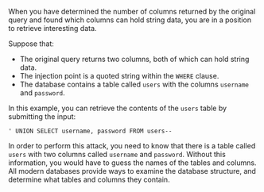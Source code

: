 
When you have determined the number of columns returned by the original query and found which columns can hold string data, you are in a position to retrieve interesting data.

Suppose that:

- The original query returns two columns, both of which can hold string data.
- The injection point is a quoted string within the `WHERE` clause.
- The database contains a table called `users` with the columns `username` and `password`.

In this example, you can retrieve the contents of the `users` table by submitting the input:

`' UNION SELECT username, password FROM users--`

In order to perform this attack, you need to know that there is a table called `users` with two columns called `username` and `password`. Without this information, you would have to guess the names of the tables and columns. All modern databases provide ways to examine the database structure, and determine what tables and columns they contain.